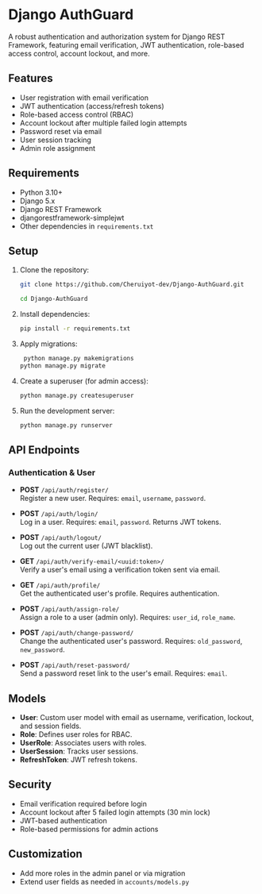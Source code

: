 # Django AuthGuard

A robust authentication and authorization system for Django REST Framework, featuring email verification, JWT authentication, role-based access control, account lockout, and more.

## Features
- User registration with email verification
- JWT authentication (access/refresh tokens)
- Role-based access control (RBAC)
- Account lockout after multiple failed login attempts
- Password reset via email
- User session tracking
- Admin role assignment

## Requirements
- Python 3.10+
- Django 5.x
- Django REST Framework
- djangorestframework-simplejwt
- Other dependencies in `requirements.txt`

## Setup
1. Clone the repository:
   ```sh
   git clone https://github.com/Cheruiyot-dev/Django-AuthGuard.git
   
   cd Django-AuthGuard
   ```
2. Install dependencies:
   ```sh
   pip install -r requirements.txt
   ```
3. Apply migrations:
   ```sh
    python manage.py makemigrations
   python manage.py migrate
   ```
4. Create a superuser (for admin access):
   ```sh
   python manage.py createsuperuser
   ```
5. Run the development server:
   ```sh
   python manage.py runserver
   ```

## API Endpoints

### Authentication & User
- **POST** `/api/auth/register/`  
  Register a new user. Requires: `email`, `username`, `password`.

- **POST** `/api/auth/login/`  
  Log in a user. Requires: `email`, `password`. Returns JWT tokens.

- **POST** `/api/auth/logout/`  
  Log out the current user (JWT blacklist).

- **GET** `/api/auth/verify-email/<uuid:token>/`  
  Verify a user's email using a verification token sent via email.

- **GET** `/api/auth/profile/`  
  Get the authenticated user's profile. Requires authentication.

- **POST** `/api/auth/assign-role/`  
  Assign a role to a user (admin only). Requires: `user_id`, `role_name`.

- **POST** `/api/auth/change-password/`  
  Change the authenticated user's password. Requires: `old_password`, `new_password`.

- **POST** `/api/auth/reset-password/`  
  Send a password reset link to the user's email. Requires: `email`.

## Models
- **User**: Custom user model with email as username, verification, lockout, and session fields.
- **Role**: Defines user roles for RBAC.
- **UserRole**: Associates users with roles.
- **UserSession**: Tracks user sessions.
- **RefreshToken**: JWT refresh tokens.

## Security
- Email verification required before login
- Account lockout after 5 failed login attempts (30 min lock)
- JWT-based authentication
- Role-based permissions for admin actions

## Customization
- Add more roles in the admin panel or via migration
- Extend user fields as needed in `accounts/models.py`




